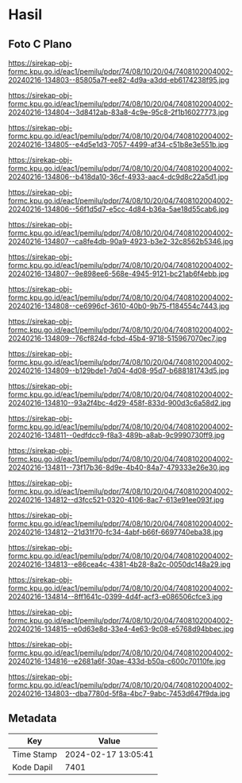 # Hasil

## Foto C Plano

https://sirekap-obj-formc.kpu.go.id/eac1/pemilu/pdpr/74/08/10/20/04/7408102004002-20240216-134803--85805a7f-ee82-4d9a-a3dd-eb6174238f95.jpg

https://sirekap-obj-formc.kpu.go.id/eac1/pemilu/pdpr/74/08/10/20/04/7408102004002-20240216-134804--3d8412ab-83a8-4c9e-95c8-2f1b16027773.jpg

https://sirekap-obj-formc.kpu.go.id/eac1/pemilu/pdpr/74/08/10/20/04/7408102004002-20240216-134805--e4d5e1d3-7057-4499-af34-c51b8e3e551b.jpg

https://sirekap-obj-formc.kpu.go.id/eac1/pemilu/pdpr/74/08/10/20/04/7408102004002-20240216-134806--b418da10-36cf-4933-aac4-dc9d8c22a5d1.jpg

https://sirekap-obj-formc.kpu.go.id/eac1/pemilu/pdpr/74/08/10/20/04/7408102004002-20240216-134806--56f1d5d7-e5cc-4d84-b36a-5ae18d55cab6.jpg

https://sirekap-obj-formc.kpu.go.id/eac1/pemilu/pdpr/74/08/10/20/04/7408102004002-20240216-134807--ca8fe4db-90a9-4923-b3e2-32c8562b5346.jpg

https://sirekap-obj-formc.kpu.go.id/eac1/pemilu/pdpr/74/08/10/20/04/7408102004002-20240216-134807--9e898ee6-568e-4945-9121-bc21ab6f4ebb.jpg

https://sirekap-obj-formc.kpu.go.id/eac1/pemilu/pdpr/74/08/10/20/04/7408102004002-20240216-134808--ce6996cf-3610-40b0-9b75-f184554c7443.jpg

https://sirekap-obj-formc.kpu.go.id/eac1/pemilu/pdpr/74/08/10/20/04/7408102004002-20240216-134809--76cf824d-fcbd-45b4-9718-515967070ec7.jpg

https://sirekap-obj-formc.kpu.go.id/eac1/pemilu/pdpr/74/08/10/20/04/7408102004002-20240216-134809--b129bde1-7d04-4d08-95d7-b688181743d5.jpg

https://sirekap-obj-formc.kpu.go.id/eac1/pemilu/pdpr/74/08/10/20/04/7408102004002-20240216-134810--93a2f4bc-4d29-458f-833d-900d3c6a58d2.jpg

https://sirekap-obj-formc.kpu.go.id/eac1/pemilu/pdpr/74/08/10/20/04/7408102004002-20240216-134811--0edfdcc9-f8a3-489b-a8ab-9c9990730ff9.jpg

https://sirekap-obj-formc.kpu.go.id/eac1/pemilu/pdpr/74/08/10/20/04/7408102004002-20240216-134811--73f17b36-8d9e-4b40-84a7-479333e26e30.jpg

https://sirekap-obj-formc.kpu.go.id/eac1/pemilu/pdpr/74/08/10/20/04/7408102004002-20240216-134812--d3fcc521-0320-4106-8ac7-613e91ee093f.jpg

https://sirekap-obj-formc.kpu.go.id/eac1/pemilu/pdpr/74/08/10/20/04/7408102004002-20240216-134812--21d31f70-fc34-4abf-b66f-6697740eba38.jpg

https://sirekap-obj-formc.kpu.go.id/eac1/pemilu/pdpr/74/08/10/20/04/7408102004002-20240216-134813--e86cea4c-4381-4b28-8a2c-0050dc148a29.jpg

https://sirekap-obj-formc.kpu.go.id/eac1/pemilu/pdpr/74/08/10/20/04/7408102004002-20240216-134814--8ff1641c-0399-4d4f-acf3-e086506cfce3.jpg

https://sirekap-obj-formc.kpu.go.id/eac1/pemilu/pdpr/74/08/10/20/04/7408102004002-20240216-134815--e0d63e8d-33e4-4e63-9c08-e5768d94bbec.jpg

https://sirekap-obj-formc.kpu.go.id/eac1/pemilu/pdpr/74/08/10/20/04/7408102004002-20240216-134816--e2681a6f-30ae-433d-b50a-c600c70110fe.jpg

https://sirekap-obj-formc.kpu.go.id/eac1/pemilu/pdpr/74/08/10/20/04/7408102004002-20240216-134803--dba7780d-5f8a-4bc7-9abc-7453d647f9da.jpg


## Metadata

| Key        | Value               |
| ---------- | ------------------- |
| Time Stamp | 2024-02-17 13:05:41 |
| Kode Dapil | 7401                |



